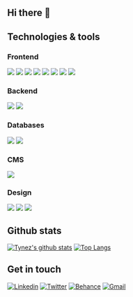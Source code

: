 ## Hi there 👋

<!--
**Tynez/Tynez** is a ✨ _special_ ✨ repository because its `README.md` (this file) appears on your GitHub profile.

Here are some ideas to get you started:

- 🔭 I’m currently working on ...
- 🌱 I’m currently learning ...
- 👯 I’m looking to collaborate on ...
- 🤔 I’m looking for help with ...
- 💬 Ask me about ...
- 📫 How to reach me: ...
- 😄 Pronouns: ...
- ⚡ Fun fact: ...
-->
## Technologies & tools
### Frontend
[![](https://img.shields.io/badge/HTML5-E34F26?style=flat&logo=html5&logoColor=white&color=E34F26)](#)
[![](https://img.shields.io/badge/CSS3-1572B6?style=flat&logo=html5&logoColor=white&color=1572B6)](#)
[![](https://img.shields.io/badge/Sass-CC6699?style=flat&logo=sass&logoColor=white&color=CC6699)](#)
[![](https://img.shields.io/badge/Bootstrap-563D7C?style=flat&logo=bootstrap&logoColor=white&color=563D7C)](#)
[![](https://img.shields.io/badge/JavaScript-F7DF1E?style=flat&logo=javascript&logoColor=black&color=F7DF1E)](#)
[![](https://img.shields.io/badge/Typescript-007ACC?style=flat&logo=typescript&logoColor=white&color=007ACC)](#)
[![](https://img.shields.io/badge/Angular-DD0031?style=flat&logo=angular&logoColor=white&color=DD0031)](#)
[![](https://img.shields.io/badge/React-61DAFB?style=flat&logo=react&logoColor=white&color=61DAFB)](#)

### Backend
[![](https://img.shields.io/badge/Java-007396?style=flat&logo=java&logoColor=white&color=007396)](#)
[![](https://img.shields.io/badge/Node-339933?style=flat&logo=node.js&logoColor=white&color=339933)](#)

### Databases
[![](https://img.shields.io/badge/Mysql-4479A1?style=flat&logo=mysql&logoColor=white&color=4479A1)](#)
[![](https://img.shields.io/badge/MongoDB-47A248?style=flat&logo=mongodb&logoColor=white&color=47A248)](#)

### CMS
[![](https://img.shields.io/badge/Wordpress-21759B?style=flat&logo=wordpress&logoColor=white&color=21759B)](#)

### Design
[![](https://img.shields.io/badge/Photoshop-31A8FF?style=flat&logo=adobe-photoshop&logoColor=white&color=31A8FF)](#)
[![](https://img.shields.io/badge/Illustrator-FF9A00?style=flat&logo=adobe-illustrator&logoColor=white&color=FF9A00)](#)
[![](https://img.shields.io/badge/AdobeXD-FF26BE?style=flat&logo=adobe-xd&logoColor=white&color=FF26BE)](#)

## Github stats
[![Tynez's github stats](https://github-readme-stats.vercel.app/api?username=Tynez&show_icons=true)](https://github.com/anuraghazra/github-readme-stats)
[![Top Langs](https://github-readme-stats.vercel.app/api/top-langs/?username=tynez)](https://github.com/anuraghazra/github-readme-stats)


## Get in touch
[![Linkedin](https://img.shields.io/badge/Linkedin-blue?style=flat&logo=linkedin&labelColor=blue)](https://www.linkedin.com/in/alextynez/)
[![Twitter](https://img.shields.io/badge/Twitter-1DA1F2?style=flat&logo=twitter&labelColor=1DA1F2&logoColor=white)](https://twitter.com/Alex_Tynez)
[![Behance](https://img.shields.io/badge/Behance-1769FF?style=flat&logo=behance&labelColor=1769FF)](https://www.behance.net/alextynez)
[![Gmail](https://img.shields.io/badge/Gmail-white?style=flat&logo=gmail&labelColor=white)](mailto:alejandro.mtnez13@gmail.com)


